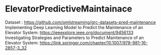 # ElevatorPredictiveMaintainace
Dataset : https://github.com/omlstreaming/grc-datasets-pred-maintenance
Implementing Deep Learning Model to Predict the Maintenance of an Elevator System: https://ieeexplore.ieee.org/document/9456133
Investigating Strategies and Parameters to Predict Maintenance of an Elevator System: https://link.springer.com/chapter/10.1007/978-981-16-2857-3_32
